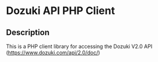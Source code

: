 # Dozuki API PHP Client #

## Description ##
This is a PHP client library for accessing the Dozuki V2.0 API (https://www.dozuki.com/api/2.0/doc/)